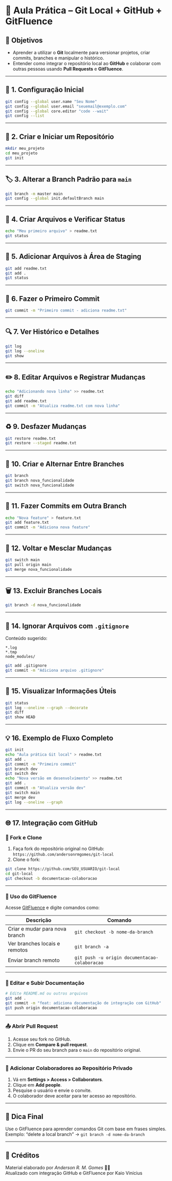 # 🧩 Aula Prática – Git Local + GitHub + GitFluence

## 🎯 Objetivos

- Aprender a utilizar o **Git** localmente para versionar projetos, criar commits, branches e manipular o histórico.
- Entender como integrar o repositório local ao **GitHub** e colaborar com outras pessoas usando **Pull Requests** e **GitFluence**.

---

## 🧱 1. Configuração Inicial

```bash
git config --global user.name "Seu Nome"
git config --global user.email "seuemail@exemplo.com"
git config --global core.editor "code --wait"
git config --list
```

---

## 📂 2. Criar e Iniciar um Repositório

```bash
mkdir meu_projeto
cd meu_projeto
git init
```

---

## 🏷️ 3. Alterar a Branch Padrão para `main`

```bash
git branch -m master main
git config --global init.defaultBranch main
```

---

## 📄 4. Criar Arquivos e Verificar Status

```bash
echo "Meu primeiro arquivo" > readme.txt
git status
```

---

## 🧺 5. Adicionar Arquivos à Área de Staging

```bash
git add readme.txt
git add .
git status
```

---

## 💾 6. Fazer o Primeiro Commit

```bash
git commit -m "Primeiro commit - adiciona readme.txt"
```

---

## 🔍 7. Ver Histórico e Detalhes

```bash
git log
git log --oneline
git show
```

---

## ✏️ 8. Editar Arquivos e Registrar Mudanças

```bash
echo "Adicionando nova linha" >> readme.txt
git diff
git add readme.txt
git commit -m "Atualiza readme.txt com nova linha"
```

---

## ♻️ 9. Desfazer Mudanças

```bash
git restore readme.txt
git restore --staged readme.txt
```

---

## 🌿 10. Criar e Alternar Entre Branches

```bash
git branch
git branch nova_funcionalidade
git switch nova_funcionalidade
```

---

## 🧬 11. Fazer Commits em Outra Branch

```bash
echo "Nova feature" > feature.txt
git add feature.txt
git commit -m "Adiciona nova feature"
```

---

## 🔀 12. Voltar e Mesclar Mudanças

```bash
git switch main
git pull origin main
git merge nova_funcionalidade
```

---

## 🗑️ 13. Excluir Branches Locais

```bash
git branch -d nova_funcionalidade
```

---

## 🧹 14. Ignorar Arquivos com `.gitignore`

Conteúdo sugerido:

```
*.log
*.tmp
node_modules/
```

```bash
git add .gitignore
git commit -m "Adiciona arquivo .gitignore"
```

---

## 🧠 15. Visualizar Informações Úteis

```bash
git status
git log --oneline --graph --decorate
git diff
git show HEAD
```

---

## 💡 16. Exemplo de Fluxo Completo

```bash
git init
echo "Aula prática Git local" > readme.txt
git add .
git commit -m "Primeiro commit"
git branch dev
git switch dev
echo "Nova versão em desenvolvimento" >> readme.txt
git add .
git commit -m "Atualiza versão dev"
git switch main
git merge dev
git log --oneline --graph
```

---

## 🌐 17. Integração com GitHub

### 🔁 Fork e Clone

1. Faça fork do repositório original no GitHub:  
   `https://github.com/andersonrmgomes/git-local`
2. Clone o fork:

```bash
git clone https://github.com/SEU_USUARIO/git-local
cd git-local
git checkout -b documentacao-colaboracao
```

---

### 🤖 Uso do GitFluence

Acesse [GitFluence](https://www.gitfluence.com) e digite comandos como:

| Descrição | Comando |
|----------|---------|
| Criar e mudar para nova branch | `git checkout -b nome-da-branch` |
| Ver branches locais e remotos | `git branch -a` |
| Enviar branch remoto | `git push -u origin documentacao-colaboracao` |

---

### 📝 Editar e Subir Documentação

```bash
# Edite README.md ou outros arquivos
git add .
git commit -m "feat: adiciona documentação de integração com GitHub"
git push origin documentacao-colaboracao
```

---

### 📤 Abrir Pull Request

1. Acesse seu fork no GitHub.
2. Clique em **Compare & pull request**.
3. Envie o PR do seu branch para o `main` do repositório original.

---

### 👥 Adicionar Colaboradores ao Repositório Privado

1. Vá em **Settings > Access > Collaborators**.
2. Clique em **Add people**.
3. Pesquise o usuário e envie o convite.
4. O colaborador deve aceitar para ter acesso ao repositório.

---

## 🧩 Dica Final

Use o GitFluence para aprender comandos Git com base em frases simples.  
Exemplo: “delete a local branch” → `git branch -d nome-da-branch`

---

## 📘 Créditos

Material elaborado por *Anderson R. M. Gomes* 🧑‍🏫  
Atualizado com integração GitHub e GitFluence por Kaio Vinícius
